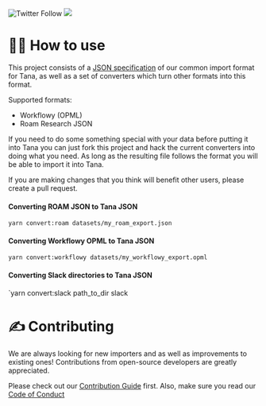 <img alt="Twitter Follow" src="https://img.shields.io/twitter/follow/tana_inc?style=for-the-badge">

<img src='https://img.shields.io/github/license/tanainc/tana-import-tools?style=for-the-badge'>

# 👨‍💻 How to use

This project consists of a [JSON specification](https://github.com/tagrhub/tana-import-tools/blob/main/src/types/types.ts) of our common import format for Tana, as well as a set of converters which turn other formats into this format.

Supported formats:

- Workflowy (OPML)
- Roam Research JSON

If you need to do some something special with your data before putting it into Tana you can just fork this project and hack the current converters into doing what you need. As long as the resulting file follows the format you will be able to import it into Tana.

If you are making changes that you think will benefit other users, please create a pull request.

#### Converting ROAM JSON to Tana JSON

`yarn convert:roam datasets/my_roam_export.json`

#### Converting Workflowy OPML to Tana JSON

`yarn convert:workflowy datasets/my_workflowy_export.opml`

#### Converting Slack directories to Tana JSON
`yarn convert:slack path_to_dir slack

# ✍️ Contributing

We are always looking for new importers and as well as improvements to existing ones! Contributions from open-source developers are greatly appreciated.

Please check out our [Contribution Guide](CONTRIBUTING.md) first. Also, make sure you read our [Code of Conduct](CODE_OF_CONDUCT.md)
